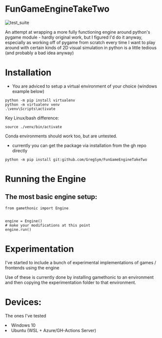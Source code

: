 # FunGameEngineTakeTwo

![test_suite](https://github.com/GregSym/FunGameEngineTakeTwo/actions/workflows/test-suite.yml/badge.svg)


<p>
  An attempt at wrapping a more fully functioning engine around python's pygame module - hardly original work, but I figured I'd do it anyway,
  especially as working off of pygame from scratch every time I want to play around with certain kinds of 2D visual simulation in python is a
  little tedious (and probably a bad idea anyway)
</p>

# Installation

* You are adviced to setup a virtual environment of your choice (windows example below)
```
python -m pip install virtualenv
python -m virtualenv venv
.\venv\Scripts\activate
```
Key Linux/bash difference:
```
source ./venv/bin/activate
```
Conda environments should work too, but are untested.

* currently you can get the package via installation from the gh
repo directly
```
python -m pip install git:github.com/GregSym/FunGameEngineTakeTwo
```

# Running the Engine
## The most basic engine setup:

```
from gamethonic import Engine


engine = Engine()
# make your modifications at this point
engine.run()
```

# Experimentation

I've started to include a bunch of experimental implementations of games / frontends using the engine

Use of these is currently done by installing gamethonic to an environment and then copying the experimentation folder to that
environment.

<h1> Devices: </h1>

<p> The ones I've tested </p>

<li> Windows 10 </li>
<li> Ubuntu (WSL + Azure/GH-Actions Server) </li>
